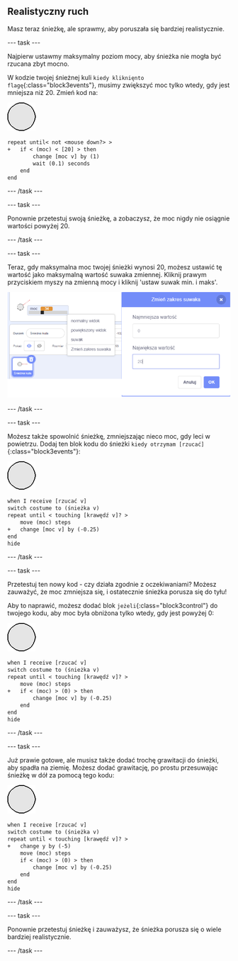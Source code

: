 ## Realistyczny ruch

Masz teraz śnieżkę, ale sprawmy, aby poruszała się bardziej realistycznie.

--- task ---

Najpierw ustawmy maksymalny poziom mocy, aby śnieżka nie mogła być rzucana zbyt mocno.

W kodzie twojej śnieżnej kuli `kiedy kliknięnto flagę`{:class="block3events"}, musimy zwiększyć moc tylko wtedy, gdy jest mniejsza niż 20. Zmień kod na:

![ikona śnieżki](images/snowball-sprite.png)

```blocks3
repeat until< not <mouse down?> >
+   if < (moc) < [20] > then
        change [moc v] by (1)
        wait (0.1) seconds
    end
end
```

--- /task ---

--- task ---

Ponownie przetestuj swoją śnieżkę, a zobaczysz, że moc nigdy nie osiągnie wartości powyżej 20.

--- /task ---

--- task ---

Teraz, gdy maksymalna moc twojej śnieżki wynosi 20, możesz ustawić tę wartość jako maksymalną wartość suwaka zmiennej. Kliknij prawym przyciskiem myszy na zmienną mocy i kliknij 'ustaw suwak min. i maks'.

![min maks. zakresu suwaka](images/snow-minmax.png)


--- /task ---

--- task ---

Możesz także spowolnić śnieżkę, zmniejszając nieco moc, gdy leci w powietrzu. Dodaj ten blok kodu do śnieżki `kiedy otrzymam [rzucać]`{:class="block3events"}:

![ikona śnieżki](images/snowball-sprite.png)

```blocks3
when I receive [rzucać v]
switch costume to (śnieżka v)
repeat until < touching [krawędź v]? >
    move (moc) steps
+   change [moc v] by (-0.25)
end
hide
```

--- /task ---


--- task ---

Przetestuj ten nowy kod - czy działa zgodnie z oczekiwaniami? Możesz zauważyć, że moc zmniejsza się, i ostatecznie śnieżka porusza się do tyłu!

Aby to naprawić, możesz dodać blok `jeżeli`{:class="block3control"} do twojego kodu, aby moc była obniżona tylko wtedy, gdy jest powyżej 0:

![ikona śnieżki](images/snowball-sprite.png)

```blocks3
when I receive [rzucać v]
switch costume to (śnieżka v)
repeat until < touching [krawędź v]? >
    move (moc) steps
+   if < (moc) > (0) > then
        change [moc v] by (-0.25)
    end
end
hide
```

--- /task ---

--- task ---

Już prawie gotowe, ale musisz także dodać trochę grawitacji do śnieżki, aby spadła na ziemię. Możesz dodać grawitację, po prostu przesuwając śnieżkę w dół za pomocą tego kodu:

![ikona śnieżki](images/snowball-sprite.png)

```blocks3
when I receive [rzucać v]
switch costume to (śnieżka v)
repeat until < touching [krawędź v]? >
+   change y by (-5)
    move (moc) steps
    if < (moc) > (0) > then
        change [moc v] by (-0.25)
    end
end
hide
```

--- /task ---

--- task ---

Ponownie przetestuj śnieżkę i zauważysz, że śnieżka porusza się o wiele bardziej realistycznie.

--- /task ---

